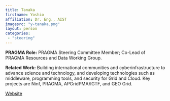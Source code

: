 ```yaml
---
title: Tanaka
firstname: Yoshio
affiliation: Dr. Eng., AIST
imagesrc: "y-tanaka.png"
layout: person
categories:
 - "steering"
---
```


**PRAGMA Role:** PRAGMA Steering Committee Member; Co-Lead of PRAGMA Resources and Data Working Group.

**Related Work:** Building international communities and cyberinfrastructure to
advance science and technology, and developing technologies such as
middleware, programming tools, and security for Grid and Cloud. Key projects
are Ninf, PRAGMA, APGridPMA/IGTF, and GEO Grid.

[Website][1]

[1]: http://www.aist.go.jp/
